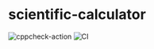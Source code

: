 # scientific-calculator
![cppcheck-action](https://github.com/99002612/scientific-calculator/workflows/cppcheck-action/badge.svg)
![CI](https://github.com/99002612/scientific-calculator/workflows/CI/badge.svg?branch=master)
